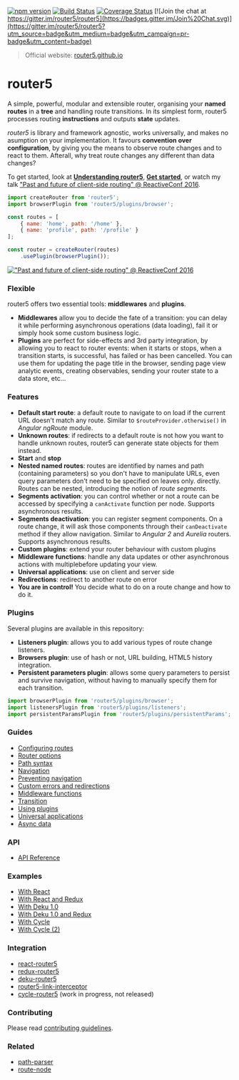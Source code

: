 [![npm version](https://badge.fury.io/js/router5.svg)](http://badge.fury.io/js/router5)
[![Build Status](https://travis-ci.org/router5/router5.svg)](https://travis-ci.org/router5/router5)
[![Coverage Status](https://coveralls.io/repos/router5/router5/badge.svg)](https://coveralls.io/r/router5/router5)
[![Join the chat at https://gitter.im/router5/router5](https://badges.gitter.im/Join%20Chat.svg)](https://gitter.im/router5/router5?utm_source=badge&utm_medium=badge&utm_campaign=pr-badge&utm_content=badge)

> Official website: [router5.github.io](http://router5.github.io)

# router5

A simple, powerful, modular and extensible router, organising your __named routes__ in a __tree__ and handling route transitions.
In its simplest form, router5 processes routing __instructions__ and outputs __state__ updates.

_router5_ is library and framework agnostic, works universally, and makes no asumption on your implementation. It favours __convention over configuration__, by giving you the means to observe route changes
and to react to them. Afterall, why treat route changes any different than data changes?

To get started, look at __[Understanding router5](http://router5.github.io/docs/understanding-router5.html)__, __[Get started](http://router5.github.io/docs/why-router5.html)__, or watch my talk ["Past and future of client-side routing" @ ReactiveConf 2016](https://www.youtube.com/watch?v=hblXdstrAg0).

```js
import createRouter from 'router5';
import browserPlugin from 'router5/plugins/browser';

const routes = [
    { name: 'home', path: '/home' },
    { name: 'profile', path: '/profile' }
];

const router = createRouter(routes)
    .usePlugin(browserPlugin());
```

[!["Past and future of client-side routing" @ ReactiveConf 2016](https://cloud.githubusercontent.com/assets/1777517/21482220/e9889d74-cb68-11e6-8077-ea2b3c9d6fb1.png)](https://www.youtube.com/watch?v=hblXdstrAg0)

### Flexible

router5 offers two essential tools: __middlewares__ and __plugins__.

- __Middlewares__ allow you to decide the fate of a transition: you can delay it while performing asynchronous operations (data loading), fail it or simply hook some custom business logic.
- __Plugins__ are perfect for side-effects and 3rd party integration, by allowing you to react to router events: when it starts or stops, when a transition starts, is successful, has failed or has been cancelled. You can use them for updating the page title in the browser, sending page view analytic events, creating observables, sending your router state to a data store, etc...

### Features

- __Default start route__: a default route to navigate to on load if the current URL doesn't match any route. Similar to `$routeProvider.otherwise()` in _Angular ngRoute_ module.
- __Unknown routes__: if redirects to a default route is not how you want to handle unknown routes, router5 can generate state objects for them instead.
- __Start__ and __stop__
- __Nested named routes__: routes are identified by names and path (containing parameters) so you don't have to manipulate URLs, even query parameters don't need to be specified on leaves only.
directly. Routes can be nested, introducing the notion of _route segments_.
- __Segments activation__: you can control whether or not a route can be accessed by specifying a `canActivate`
function per node. Supports asynchronous results.
- __Segments deactivation__: you can register segment components. On a route change, it will ask those components through their `canDeactivate` method if they allow navigation. Similar to _Angular 2_ and _Aurelia_ routers. Supports asynchronous results.
- __Custom plugins__: extend your router behaviour with custom plugins
- __Middleware functions__: handle any data updates or other asynchronous actions with multiplebefore updating your view.
- __Universal applications__: use on client and server side
- __Redirections__: redirect to another route on error
- __You are in control!__ You decide what to do on a route change and how to do it.


### Plugins

Several plugins are available in this repository:

- __Listeners plugin__: allows you to add various types of route change listeners.
- __Browsers plugin__: use of hash or not, URL building, HTML5 history integration.
- __Persistent parameters plugin__: allows some query parameters to persist and survive navigation, without having to manually specify them for each transition.

```js
import browserPlugin from 'router5/plugins/browser';
import listenersPlugin from 'router5/plugins/listeners';
import persistentParamsPlugin from 'router5/plugins/persistentParams';
```

### Guides

- [Configuring routes](http://router5.github.io/docs/configuring-routes.html)
- [Router options](http://router5.github.io/docs/router-options.html)
- [Path syntax](http://router5.github.io/docs/path-syntax.html)
- [Navigation](http://router5.github.io/docs/navigation.html)
- [Preventing navigation](http://router5.github.io/docs/preventing-navigation.html)
- [Custom errors and redirections](http://router5.github.io/docs/custom-errors.html)
- [Middleware functions](http://router5.github.io/docs/middleware.html)
- [Transition](http://router5.github.io/docs/transition.html)
- [Using plugins](http://router5.github.io/docs/plugins.html)
- [Universal applications](http://router5.github.io/docs/universal-applications.html)
- [Async data](http://router5.github.io/docs/async-data.html)


### API

- [API Reference](http://router5.github.io/docs/api-reference.html)


### Examples

- [With React](http://router5.github.io/docs/with-react.html)
- [With React and Redux](http://router5.github.io/docs/with-react-redux.html)
- [With Deku 1.0](http://router5.github.io/docs/with-deku.html)
- [With Deku 1.0 and Redux](http://router5.github.io/docs/with-deku-redux.html)
- [With Cycle](http://router5.github.io/docs/with-cycle.html)
- [With Cycle (2)](http://router5.github.io/example-cycle.html#/a)


### Integration

- [react-router5](https://github.com/router5/react-router5)
- [redux-router5](https://github.com/router5/redux-router5)
- [deku-router5](https://github.com/router5/deku-router5)
- [router5-link-interceptor](https://github.com/jas-chen/router5-link-interceptor)
- [cycle-router5](https://github.com/router5/cycle-router5) (work in progress, not released)


### Contributing

Please read [contributing guidelines](./CONTRIBUTING.md).

### Related

- [path-parser](https://github.com/troch/path-parser)
- [route-node](https://github.com/troch/route-node)
